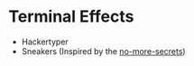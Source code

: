# Terminal Effects

* Hackertyper
* Sneakers (Inspired by the [no-more-secrets](https://github.com/bartobri/no-more-secrets))
